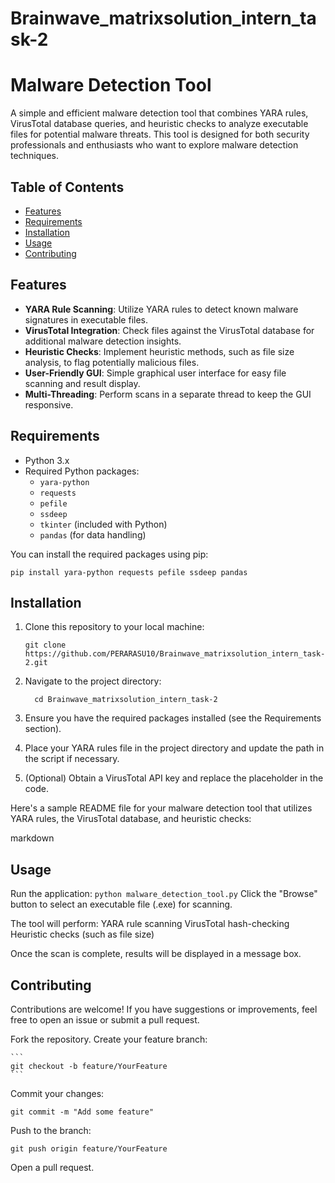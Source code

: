 # Brainwave_matrixsolution_intern_task-2

# Malware Detection Tool

A simple and efficient malware detection tool that combines YARA rules, VirusTotal database queries, and heuristic checks to analyze executable files for potential malware threats. This tool is designed for both security professionals and enthusiasts who want to explore malware detection techniques.

## Table of Contents

  - [Features](#features)
  - [Requirements](#requirements)
  - [Installation](#installation)
  - [Usage](#usage)
  - [Contributing](#contributing)


## Features

  - **YARA Rule Scanning**: Utilize YARA rules to detect known malware signatures in executable files.
  - **VirusTotal Integration**: Check files against the VirusTotal database for additional malware detection insights.
  - **Heuristic Checks**: Implement heuristic methods, such as file size analysis, to flag potentially malicious files.
  - **User-Friendly GUI**: Simple graphical user interface for easy file scanning and result display.
  - **Multi-Threading**: Perform scans in a separate thread to keep the GUI responsive.

## Requirements

- Python 3.x
- Required Python packages:
  - `yara-python`
  - `requests`
  - `pefile`
  - `ssdeep`
  - `tkinter` (included with Python)
  - `pandas` (for data handling)

You can install the required packages using pip:

```
pip install yara-python requests pefile ssdeep pandas
```

## Installation

1. Clone this repository to your local machine:
    ```
    git clone https://github.com/PERARASU10/Brainwave_matrixsolution_intern_task-2.git
    ```
2. Navigate to the project directory:
    ```
      cd Brainwave_matrixsolution_intern_task-2
    ```

3. Ensure you have the required packages installed (see the Requirements section).

4. Place your YARA rules file in the project directory and update the path in the script if necessary.

5. (Optional) Obtain a VirusTotal API key and replace the placeholder in the code.

Here's a sample README file for your malware detection tool that utilizes YARA rules, the VirusTotal database, and heuristic checks:

markdown


## Usage
Run the application:
    ```
    python malware_detection_tool.py
    ```
Click the "Browse" button to select an executable file (.exe) for scanning.

The tool will perform:
        YARA rule scanning
        VirusTotal hash-checking
        Heuristic checks (such as file size)

Once the scan is complete, results will be displayed in a message box.

## Contributing
Contributions are welcome! If you have suggestions or improvements, feel free to open an issue or submit a pull request.

Fork the repository.
Create your feature branch:

    ```
    git checkout -b feature/YourFeature
    ```
Commit your changes:
  ```
  git commit -m "Add some feature"
  ```
Push to the branch:
```
git push origin feature/YourFeature
```
Open a pull request.
